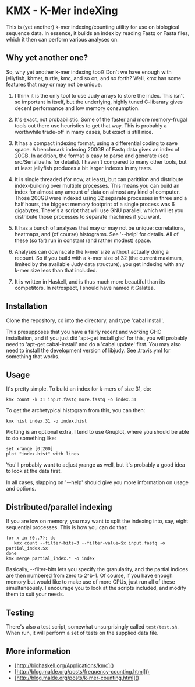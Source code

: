 # KMX - K-Mer indeXing

This is (yet another) k-mer indexing/counting utility for use on
biological sequence data.  In essence, it builds an index by reading
Fastq or Fasta files, which it then can perform various analyses on.

## Why yet another one?

So, why yet another k-mer indexing tool?  Don't we have enough with
jellyfish, khmer, turtle, kmc, and so on, and so forth?  Well, kmx has
some features that may or may not be unique.

1. I think it is the only tool to use Judy arrays to store the index.
This isn't so important in itself, but the underlying, highly tuned
C-libarary gives decent performance and low memory consumption.

2. It's exact, not probabilistic.  Some of the faster and more
memory-frugal tools out there use heuristics to get that way. This is
probably a worthwhile trade-off in many cases, but exact is still nice.

3. It has a compact indexing format, using a differential coding to
save space.  A benchmark indexing 200GB of Fastq data gives an index
of 20GB.  In addition, the format is easy to parse and generate
(see src/Serialize.hs for details).  I haven't compared to many other
tools, but at least jellyfish produces a bit larger indexes in my
tests.

4. It is single threaded (for now, at least), but can paritition and
distribute index-building over multiple processes.  This means you can
build an index for almost any amount of data on almost any kind of
computer.  Those 200GB were indexed using 32 separate processes in
three and a half hours, the biggest memory footprint of a single
process was 6 gigabytes.  There's a script that will use GNU parallel,
which wil let you distribute those processes to separate machines if
you want.

5. It has a bunch of analyses that may or may not be unique:
correlations, heatmaps, and (of course) histograms.  See '--help' for
details.  All of these (so far) run in constant (and rather modest)
space.

6. Analyses can downscale the k-mer size without actually doing a
recount.  So if you build with a k-mer size of 32 (the current
maximum, limited by the available Judy data structure), you get
indexing with any k-mer size less than that included.

7. It is written in Haskell, and is thus much more beautiful than its
competitors.  In retrospect, I should have named it Galatea.

## Installation

Clone the repository, cd into the directory, and type 'cabal install'.

This presupposes that you have a fairly recent and working GHC
installation, and if you just did 'apt-get install ghc' for this, you
will probably need to 'apt-get cabal-install' and do a 'cabal update'
first.  You may also need to install the development version of
libjudy.  See .travis.yml for something that works.

## Usage

It's pretty simple.  To build an index for k-mers of size 31, do:

    kmx count -k 31 input.fastq more.fastq -o index.31
	
To get the archetypical histogram from this, you can then:

    kmx hist index.31 -o index.hist
	
Plotting is an optional extra, I tend to use Gnuplot, where you should
be able to do something like:

	set xrange [0:200]
    plot "index.hist" with lines
	
You'll probably want to adjust yrange as well, but it's probably a
good idea to look at the data first.

In all cases, slapping on '--help' should give you more information on
usage and options.

## Distributed/parallel indexing

If you are low on memory, you may want to split the indexing into,
say, eight sequential processes.  This is how you can do that:

    for x in {0..7}; do
       kmx count --filter-bits=3 --filter-value=$x input.fastq -o partial_index.$x
    done
	kmx merge partial_index.* -o index

Basically, --filter-bits lets you specify the granularity, and the
partial indices are then numbered from zero to 2^b-1.  Of course, if
you have enough memory but would like to make use of more CPUs, just run
all of these simultaneously.  I encourage you to look at the scripts
included, and modify them to suit your needs.

## Testing

There's also a test script, somewhat unsurprisingly called
`test/test.sh`.  When run, it will perform a set of tests on the
supplied data file. 

## More information

 - [http://biohaskell.org/Applications/kmc]()
 - [http://blog.malde.org/posts/frequency-counting.html]()
 - [http://blog.malde.org/posts/k-mer-counting.html]()
